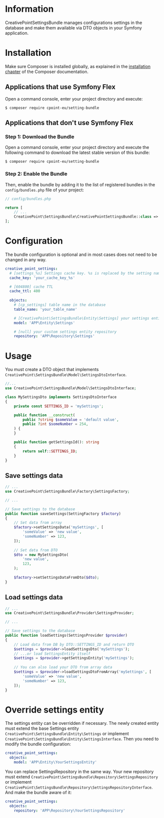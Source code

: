 # Information

CreativePointSettingsBundle manages configurations settings in the database and make them available via DTO objects in your Symfony application.

Installation
============

Make sure Composer is installed globally, as explained in the
[installation chapter](https://getcomposer.org/doc/00-intro.md)
of the Composer documentation.

Applications that use Symfony Flex
----------------------------------

Open a command console, enter your project directory and execute:

```console
$ composer require cpoint-eu/setting-bundle
```

Applications that don't use Symfony Flex
----------------------------------------

### Step 1: Download the Bundle

Open a command console, enter your project directory and execute the
following command to download the latest stable version of this bundle:

```console
$ composer require cpoint-eu/setting-bundle
```

### Step 2: Enable the Bundle

Then, enable the bundle by adding it to the list of registered bundles
in the `config/bundles.php` file of your project:

```php
// config/bundles.php

return [
    // ...
    CreativePoint\SettingsBundle\CreativePointSettingsBundle::class => ['all' => true],
];
```

Configuration
=============

The bundle configuration is optional and in most cases does not need to be changed in any way.

```yaml
creative_point_settings:
  # [settings_%s] Settings cache key. %s is replaced by the setting name
  cache_key: 'your_cache_key_%s'

  # [604800] cache TTL
  cache_ttl: 400
  
  objects:
    # [cp_settings] table name in the database  
    table_name: 'your_table_name'

    # [CreativePoint\SettingsBundle\Entity\Settings] your settings entity
    model: 'APP\Entity\Settings'

    # [null] your custom settings entity repository
    repository: 'APP\Repository\Settings'
```

Usage
=====

You must create a DTO object that implements `CreativePoint\SettingsBundle\Model\SettingsDtoInterface`.

```php
//...
use CreativePoint\SettingsBundle\Model\SettingsDtoInterface;

class MySettingsDto implements SettingsDtoInterface
{
    private const SETTINGS_ID = 'mySettings';

    public function __construct(
        public ?string $someValue = 'default value',
        public ?int $someNumber = 254,
    ) {
    }

    public function getSettingsId(): string
    {
        return self::SETTINGS_ID;
    }
}
```

Save settings data
------------------

```php
// ...
use CreativePoint\SettingsBundle\Factory\SettingsFactory;

// ...

// Save settings to the database
public function saveSettings(SettingFactory $factory)
{
    // Set data from array
    $factory->setSettingsData('mySettings', [
        'someValue' => 'new value',
        'someNumber' => 123,
    ]);
    
    // Set data from DTO
    $dto = new MySettingsDto(
        'new value',
        123,
    );
    
    $factory->setSettingsDataFromDto($dto);
}

```

Load settings data
------------------

```php
// ...
use CreativePoint\SettingsBundle\Provider\SettingsProvider;

// ...

// Save settings to the database
public function loadSettings(SettingsProvider $provider)
{
    // Load data from DB by DTO::SETTINGS_ID and return DTO
    $settings = $provider->loadSettingsDto('mySettings');
    // ...or load SettingsEntity itself
    $settings = $provider->getSettingsEntity('mySettings');
    
    // You can also load your DTO from array data
    $settings = $provider->loadSettingsDtoFromArray('mySettings', [
        'someValue' => 'new value',
        'someNumber' => 123,
    ]);
}

```

Override settings entity
========================

The settings entity can be overridden if necessary. The newly created entity must extend the base Settings entity 
`CreativePoint\SettingsBundle\Entity\Settings` or implement `CreativePoint\SettingsBundle\Entity\SettingsInterface`. 
Then you need to modify the bundle configuration:

```yaml
creative_point_settings:
  objects:
    model: 'APP\Entity\YourSettingsEntity'
```

You can replace SettingsRepository in the same way. Your new repository must extend 
`CreativePoint\SettingsBundle\Repository\SettingsRepository` or implement 
`CreativePoint\SettingsBundle\Repository\SettingsRepositoryInterface`. And make the bundle aware of it:

```yaml
creative_point_settings:
  objects:
    repository: 'APP\Repository\YourSettingsRepository'
```
